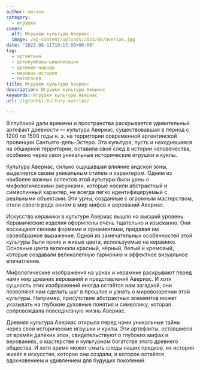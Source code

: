 ```yaml
---
author: morava
category:
  - игрушки
cover:
  alt: Игрушки культуры Авериас
  image: /wp-content/uploads/2023/08/averias.jpg
date: "2023-08-11T10:13:00+00:00"
tag:
  - аргентина
  - доколумбовы-цивилизации
  - древние-народы
  - мировая-история
  - патагония
title: Игрушки культуры Авериас
description: Игрушки культуры Авериас
keywords: Игрушки культуры Авериас
url: /igrushki-kultury-averias/

---
```

В глубокой дали времени и пространства раскрывается удивительный артефакт древности — культура Авериас, существовавшая в период с 1200 по 1500 годы н. э. на территории современной аргентинской провинции Сантьяго-дель-Эстеро. Эта культура, пусть и находившаяся на обширной территории, оставила свой след в истории человечества, особенно через свои уникальные исторические игрушки и куклы.

Культура Авериас, сильно ощущавшая влияние андской зоны, выделяется своим уникальным стилем и характером. Одним из наиболее важных аспектов этой культуры были урны с мифологическими рисунками, которые носили абстрактный и символичный характер, не всегда легко идентифицируемый с реальными объектами. Эти урны, созданные с огромным мастерством, стали своего рода окном в мир мифов и верований Авериас.

Искусство керамики в культуре Авериас вышло на высший уровень. Керамические изделия оформлены очень тщательно и изысканно. Они восхищают своими формами и орнаментами, придавая им своеобразное выражение. Одной из замечательных особенностей этой культуры были яркие и живые цвета, используемые на керамике. Основные цвета включали красный, чёрный, белый и кремовый, которые создавали великолепную гармонию и эффектное визуальное впечатление.

Мифологические изображения на урнах и керамике раскрывают перед нами мир древних верований и представлений Авериас. И хотя сущность этих изображений иногда остаётся нам загадкой, они позволяют нам сделать шаг в прошлое и узнать о мировоззрении этой культуры. Например, присутствие абстрактных элементов может указывать на глубокие духовные понятия и символику, которая сопровождала повседневную жизнь Авериас.

Древняя культура Авериас открыла перед нами уникальные тайны через свои исторические игрушки и куклы. Эти артефакты, оставшиеся от времён далёких эпох, свидетельствуют о глубоких мифах и верованиях, о мастерстве и культурном богатстве этого древнего общества. И хотя время может смыть следы наших предков, их история живёт в искусстве, которое они создали, и которое остаётся вдохновением и удивлением для будущих поколений.
